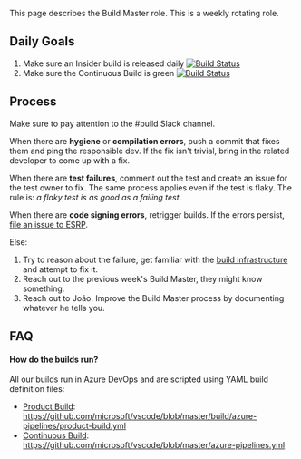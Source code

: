 This page describes the Build Master role. This is a weekly rotating role.

## Daily Goals

1. Make sure an Insider build is released daily [![Build Status](https://dev.azure.com/monacotools/Monaco/_apis/build/status/VS%20Code?branchName=master)](https://dev.azure.com/monacotools/Monaco/_build/latest?definitionId=111&branchName=master)
2. Make sure the Continuous Build is green [![Build Status](https://dev.azure.com/vscode/VSCode/_apis/build/status/VS%20Code?branchName=master)](https://dev.azure.com/vscode/VSCode/_build/latest?definitionId=12&branchName=master)

## Process

Make sure to pay attention to the #build Slack channel.

When there are **hygiene** or **compilation errors**, push a commit that fixes them and ping the responsible dev. If the fix isn't trivial, bring in the related developer to come up with a fix.

When there are **test failures**, comment out the test and create an issue for the test owner to fix. The same process applies even if the test is flaky. The rule is: _a flaky test is as good as a failing test_.

When there are **code signing errors**, retrigger builds. If the errors persist, [file an issue to ESRP](https://microsoft.sharepoint.com/teams/prss/esrp/info/ESRP%20Onboarding%20Wiki/Engaging%20ESRP%20Support.aspx).

Else:

1. Try to reason about the failure, get familiar with the [build infrastructure](https://github.com/microsoft/vscode/tree/master/build/azure-pipelines) and attempt to fix it.
2. Reach out to the previous week's Build Master, they might know something.
3. Reach out to João. Improve the Build Master process by documenting whatever he tells you.

## FAQ

#### How do the builds run?

All our builds run in Azure DevOps and are scripted using YAML build definition files:

- [Product Build](https://dev.azure.com/monacotools/Monaco/_build/latest?definitionId=111&branchName=master): https://github.com/microsoft/vscode/blob/master/build/azure-pipelines/product-build.yml
- [Continuous Build](https://dev.azure.com/vscode/VSCode/_build/latest?definitionId=12&branchName=master): https://github.com/microsoft/vscode/blob/master/azure-pipelines.yml
